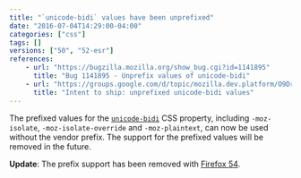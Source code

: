 ```yaml
---
title: "`unicode-bidi` values have been unprefixed"
date: "2016-07-04T14:29:00-04:00"
categories: ["css"]
tags: []
versions: ["50", "52-esr"]
references:
    - url: "https://bugzilla.mozilla.org/show_bug.cgi?id=1141895"
      title: "Bug 1141895 - Unprefix values of unicode-bidi"
    - url: "https://groups.google.com/d/topic/mozilla.dev.platform/O9DrBrXvH14/discussion"
      title: "Intent to ship: unprefixed unicode-bidi values"
---
```

The prefixed values for the [`unicode-bidi`](https://developer.mozilla.org/docs/Web/CSS/unicode-bidi) CSS property, including `-moz-isolate`, `-moz-isolate-override` and `-moz-plaintext`, can now be used without the vendor prefix. The support for the prefixed values will be removed in the future.

**Update**: The prefix support has been removed with [Firefox 54](https://www.fxsitecompat.dev/en-CA/docs/2017/prefixed-unicode-bidi-values-are-no-longer-supported/).
